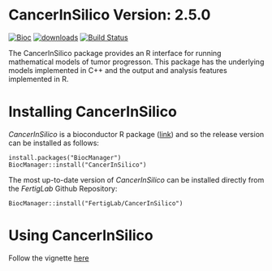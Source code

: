 # CancerInSilico Version: 2.5.0

[![Bioc](https://bioconductor.org/images/logo_bioconductor.gif)](https://bioconductor.org/packages/CancerInSilico)
[![downloads](https://bioconductor.org/shields/downloads/release/CancerInSilico.svg)](http://bioconductor.org/packages/stats/bioc/CancerInSilico/)
[![Build Status](https://travis-ci.org/FertigLab/CancerInSilico.svg?branch=master)](https://travis-ci.org/FertigLab/CancerInSilico)

The CancerInSilico package provides an R interface for running mathematical models of tumor progresson. This package has the underlying models implemented in C++ and the output and analysis features implemented in R.

# Installing CancerInSilico

*CancerInSilico* is a bioconductor R package ([link](https://bioconductor.org/packages/CancerInSilico)) and so the release version can
be installed as follows:

```
install.packages("BiocManager")
BiocManager::install("CancerInSilico")
```

The most up-to-date version of *CancerInSilico* can be installed directly from
the *FertigLab* Github Repository:

```
BiocManager::install("FertigLab/CancerInSilico")
```
# Using CancerInSilico

Follow the vignette [here](http://htmlpreview.github.io/?https://github.com/FertigLab/CancerInSilico/blob/master/vignettes/CancerInSilico.html)
